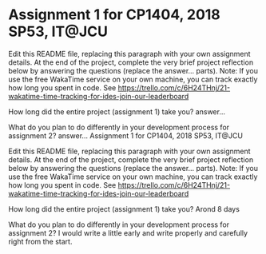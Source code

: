 # Assignment 1 for CP1404, 2018 SP53, IT@JCU

Edit this README file, replacing this paragraph with your own assignment details.
At the end of the project, complete the very brief project reflection below by answering the questions (replace the answer... parts).
Note: If you use the free WakaTime service on your own machine, you can track exactly how long you spent in code. See https://trello.com/c/6H24THnj/21-wakatime-time-tracking-for-ides-join-our-leaderboard

How long did the entire project (assignment 1) take you?
answer...

What do you plan to do differently in your development process for assignment 2?
answer...
Assignment 1 for CP1404, 2018 SP53, IT@JCU

Edit this README file, replacing this paragraph with your own assignment details.
At the end of the project, complete the very brief project reflection below by answering the questions (replace the answer... parts).
Note: If you use the free WakaTime service on your own machine, you can track exactly how long you spent in code. See https://trello.com/c/6H24THnj/21-wakatime-time-tracking-for-ides-join-our-leaderboard

How long did the entire project (assignment 1) take you?
Arond 8 days

What do you plan to do differently in your development process for assignment 2?
I would write a little early and write properly and carefully right from the start.

